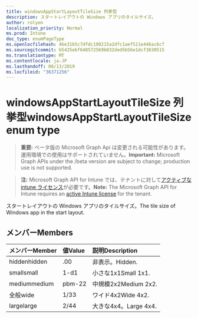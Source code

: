 ```yaml
---
title: windowsAppStartLayoutTileSize 列挙型
description: スタートレイアウトの Windows アプリのタイルサイズ。
author: rolyon
localization_priority: Normal
ms.prod: Intune
doc_type: enumPageType
ms.openlocfilehash: 4be31b5c7dfdc100215a2dfc1aef511e446ac6cf
ms.sourcegitcommit: b5425ebf648572569b032ded5b56e1dcf3830515
ms.translationtype: MT
ms.contentlocale: ja-JP
ms.lasthandoff: 08/13/2019
ms.locfileid: "36371256"
---
```

# <a name="windowsappstartlayouttilesize-enum-type"></a><span data-ttu-id="b8f82-103">windowsAppStartLayoutTileSize 列挙型</span><span class="sxs-lookup"><span data-stu-id="b8f82-103">windowsAppStartLayoutTileSize enum type</span></span>

> <span data-ttu-id="b8f82-104">**重要:** ベータ版の Microsoft Graph Api は変更される可能性があります。運用環境での使用はサポートされていません。</span><span class="sxs-lookup"><span data-stu-id="b8f82-104">**Important:** Microsoft Graph APIs under the /beta version are subject to change; production use is not supported.</span></span>

> <span data-ttu-id="b8f82-105">**注:** Microsoft Graph API for Intune では、テナントに対して[アクティブな intune ライセンス](https://go.microsoft.com/fwlink/?linkid=839381)が必要です。</span><span class="sxs-lookup"><span data-stu-id="b8f82-105">**Note:** The Microsoft Graph API for Intune requires an [active Intune license](https://go.microsoft.com/fwlink/?linkid=839381) for the tenant.</span></span>

<span data-ttu-id="b8f82-106">スタートレイアウトの Windows アプリのタイルサイズ。</span><span class="sxs-lookup"><span data-stu-id="b8f82-106">The tile size of Windows app in the start layout.</span></span>

## <a name="members"></a><span data-ttu-id="b8f82-107">メンバー</span><span class="sxs-lookup"><span data-stu-id="b8f82-107">Members</span></span>
|<span data-ttu-id="b8f82-108">メンバー</span><span class="sxs-lookup"><span data-stu-id="b8f82-108">Member</span></span>|<span data-ttu-id="b8f82-109">値</span><span class="sxs-lookup"><span data-stu-id="b8f82-109">Value</span></span>|<span data-ttu-id="b8f82-110">説明</span><span class="sxs-lookup"><span data-stu-id="b8f82-110">Description</span></span>|
|:---|:---|:---|
|<span data-ttu-id="b8f82-111">hidden</span><span class="sxs-lookup"><span data-stu-id="b8f82-111">hidden</span></span>|<span data-ttu-id="b8f82-112">.0</span><span class="sxs-lookup"><span data-stu-id="b8f82-112">0</span></span>|<span data-ttu-id="b8f82-113">非表示。</span><span class="sxs-lookup"><span data-stu-id="b8f82-113">Hidden.</span></span>|
|<span data-ttu-id="b8f82-114">small</span><span class="sxs-lookup"><span data-stu-id="b8f82-114">small</span></span>|<span data-ttu-id="b8f82-115">1-d</span><span class="sxs-lookup"><span data-stu-id="b8f82-115">1</span></span>|<span data-ttu-id="b8f82-116">小さな1x1</span><span class="sxs-lookup"><span data-stu-id="b8f82-116">Small 1x1.</span></span>|
|<span data-ttu-id="b8f82-117">medium</span><span class="sxs-lookup"><span data-stu-id="b8f82-117">medium</span></span>|<span data-ttu-id="b8f82-118">pbm-2</span><span class="sxs-lookup"><span data-stu-id="b8f82-118">2</span></span>|<span data-ttu-id="b8f82-119">中規模2x2</span><span class="sxs-lookup"><span data-stu-id="b8f82-119">Medium 2x2.</span></span>|
|<span data-ttu-id="b8f82-120">全般</span><span class="sxs-lookup"><span data-stu-id="b8f82-120">wide</span></span>|<span data-ttu-id="b8f82-121">1/3</span><span class="sxs-lookup"><span data-stu-id="b8f82-121">3</span></span>|<span data-ttu-id="b8f82-122">ワイド4x2</span><span class="sxs-lookup"><span data-stu-id="b8f82-122">Wide 4x2.</span></span>|
|<span data-ttu-id="b8f82-123">large</span><span class="sxs-lookup"><span data-stu-id="b8f82-123">large</span></span>|<span data-ttu-id="b8f82-124">2/4</span><span class="sxs-lookup"><span data-stu-id="b8f82-124">4</span></span>|<span data-ttu-id="b8f82-125">大きな4x4。</span><span class="sxs-lookup"><span data-stu-id="b8f82-125">Large 4x4.</span></span>|



